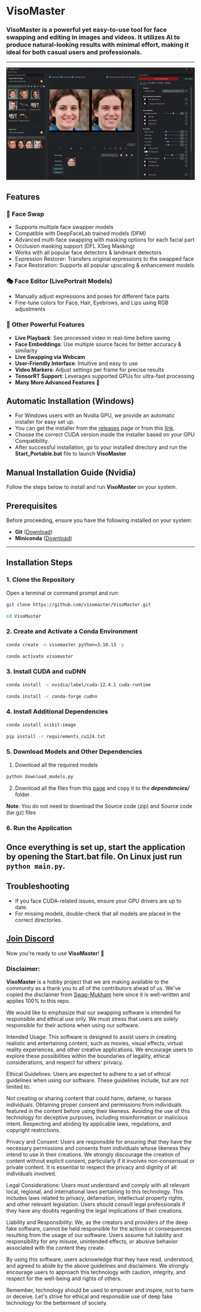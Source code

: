 
# VisoMaster 
### VisoMaster is a powerful yet easy-to-use tool for face swapping and editing in images and videos. It utilizes AI to produce natural-looking results with minimal effort, making it ideal for both casual users and professionals.  

---
<img src=".github/screenshot.png" height="auto"/>

## Features  

### 🔄 **Face Swap**  
- Supports multiple face swapper models  
- Compatible with DeepFaceLab trained models (DFM)  
- Advanced multi-face swapping with masking options for each facial part  
- Occlusion masking support (DFL XSeg Masking)  
- Works with all popular face detectors & landmark detectors  
- Expression Restorer: Transfers original expressions to the swapped face  
- Face Restoration: Supports all popular upscaling & enhancement models  

### 🎭 **Face Editor (LivePortrait Models)**  
- Manually adjust expressions and poses for different face parts  
- Fine-tune colors for Face, Hair, Eyebrows, and Lips using RGB adjustments  

### 🚀 **Other Powerful Features**  
- **Live Playback**: See processed video in real-time before saving  
- **Face Embeddings**: Use multiple source faces for better accuracy & similarity  
- **Live Swapping via Webcam**
- **User-Friendly Interface**: Intuitive and easy to use  
- **Video Markers**: Adjust settings per frame for precise results  
- **TensorRT Support**: Leverages supported GPUs for ultra-fast processing  
- **Many More Advanced Features** 🎉  

## Automatic Installation (Windows)
- For Windows users with an Nvidia GPU, we provide an automatic installer for easy set up. 
- You can get the installer from the [releases](https://github.com/visomaster/VisoMaster/releases/tag/v0.1.1) page or from this [link](https://github.com/visomaster/VisoMaster/releases/download/v0.1.1/VisoMaster_Setup.exe).
- Choose the correct CUDA version inside the installer based on your GPU Compatibility.
- After successful installation, go to your installed directory and run the **Start_Portable.bat** file to launch **VisoMaster**

## **Manual Installation Guide (Nvidia)**

Follow the steps below to install and run **VisoMaster** on your system.

## **Prerequisites**
Before proceeding, ensure you have the following installed on your system:
- **Git** ([Download](https://git-scm.com/downloads))
- **Miniconda** ([Download](https://www.anaconda.com/download))

---

## **Installation Steps**

### **1. Clone the Repository**  
Open a terminal or command prompt and run:  
```sh
git clone https://github.com/visomaster/VisoMaster.git
```
```sh
cd VisoMaster
```

### **2. Create and Activate a Conda Environment**  
```sh
conda create -n visomaster python=3.10.13 -y
```
```sh
conda activate visomaster
```

### **3. Install CUDA and cuDNN**  
```sh
conda install -c nvidia/label/cuda-12.4.1 cuda-runtime
```
```sh
conda install -c conda-forge cudnn
```

### **4. Install Additional Dependencies**  
```sh
conda install scikit-image
```
```sh
pip install -r requirements_cu124.txt
```

### **5. Download Models and Other Dependencies**  
1. Download all the required models
```sh
python download_models.py
```
2. Download all the files from this [page](https://github.com/visomaster/visomaster-assets/releases/tag/v0.1.0_dp) and copy it to the ***dependencies/*** folder.

  **Note**: You do not need to download the Source code (zip) and Source code (tar.gz) files 
### **6. Run the Application**  
Once everything is set up, start the application by opening the **Start.bat** file.
On Linux just run `python main.py`.
---

## **Troubleshooting**
- If you face CUDA-related issues, ensure your GPU drivers are up to date.
- For missing models, double-check that all models are placed in the correct directories.

## [Join Discord](https://discord.gg/5rx4SQuDbp)

Now you're ready to use **VisoMaster**! 🚀

### Disclaimer: ###
**VisoMaster** is a hobby project that we are making available to the community as a thank you to all of the contributors ahead of us.
We've copied the disclaimer from [Swap-Mukham](https://github.com/harisreedhar/Swap-Mukham) here since it is well-written and applies 100% to this repo.
 
We would like to emphasize that our swapping software is intended for responsible and ethical use only. We must stress that users are solely responsible for their actions when using our software.

Intended Usage: This software is designed to assist users in creating realistic and entertaining content, such as movies, visual effects, virtual reality experiences, and other creative applications. We encourage users to explore these possibilities within the boundaries of legality, ethical considerations, and respect for others' privacy.

Ethical Guidelines: Users are expected to adhere to a set of ethical guidelines when using our software. These guidelines include, but are not limited to:

Not creating or sharing content that could harm, defame, or harass individuals. Obtaining proper consent and permissions from individuals featured in the content before using their likeness. Avoiding the use of this technology for deceptive purposes, including misinformation or malicious intent. Respecting and abiding by applicable laws, regulations, and copyright restrictions.

Privacy and Consent: Users are responsible for ensuring that they have the necessary permissions and consents from individuals whose likeness they intend to use in their creations. We strongly discourage the creation of content without explicit consent, particularly if it involves non-consensual or private content. It is essential to respect the privacy and dignity of all individuals involved.

Legal Considerations: Users must understand and comply with all relevant local, regional, and international laws pertaining to this technology. This includes laws related to privacy, defamation, intellectual property rights, and other relevant legislation. Users should consult legal professionals if they have any doubts regarding the legal implications of their creations.

Liability and Responsibility: We, as the creators and providers of the deep fake software, cannot be held responsible for the actions or consequences resulting from the usage of our software. Users assume full liability and responsibility for any misuse, unintended effects, or abusive behavior associated with the content they create.

By using this software, users acknowledge that they have read, understood, and agreed to abide by the above guidelines and disclaimers. We strongly encourage users to approach this technology with caution, integrity, and respect for the well-being and rights of others.

Remember, technology should be used to empower and inspire, not to harm or deceive. Let's strive for ethical and responsible use of deep fake technology for the betterment of society.
